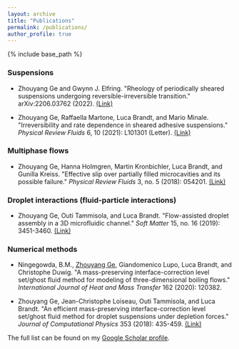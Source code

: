 ```yaml
---
layout: archive
title: "Publications"
permalink: /publications/
author_profile: true
---
```


<!-- {% if site.author.googlescholar %}
  You can also find my articles on <u><a href="{{author.googlescholar}}">my Google Scholar profile</a>.</u>
{% endif %} -->

{% include base_path %}

<!-- {% for post in site.publications reversed %}
  {% include archive-single.html %}
{% endfor %} -->

### Suspensions

* Zhouyang Ge and Gwynn J. Elfring. "Rheology of periodically sheared suspensions undergoing reversible-irreversible transition." arXiv:2206.03762 (2022).
[(Link)](https://arxiv.org/abs/2206.03762)

* Zhouyang Ge, Raffaella Martone, Luca Brandt, and Mario Minale. "Irreversibility and rate dependence in sheared adhesive suspensions." *Physical Review Fluids* 6, 10 (2021): L101301 (Letter).
[(Link)](https://journals.aps.org/prfluids/abstract/10.1103/PhysRevFluids.6.L101301)

### Multiphase flows

* Zhouyang Ge, Hanna Holmgren, Martin Kronbichler, Luca Brandt, and Gunilla Kreiss. "Effective slip over partially filled microcavities and its possible failure." *Physical Review Fluids* 3, no. 5 (2018): 054201.
[(Link)](https://journals.aps.org/prfluids/abstract/10.1103/PhysRevFluids.3.054201)

### Droplet interactions (fluid-particle interactions)

* Zhouyang Ge, Outi Tammisola, and Luca Brandt. "Flow-assisted droplet assembly in a 3D microfluidic channel." *Soft Matter* 15, no. 16 (2019): 3451-3460.
[(Link)](https://pubs.rsc.org/en/content/articlehtml/2019/sm/c8sm02479k)

### Numerical methods

* Ningegowda, B.M., <u>Zhouyang Ge</u>, Giandomenico Lupo, Luca Brandt, and Christophe Duwig. "A mass-preserving interface-correction level set/ghost fluid method for modeling of three-dimensional boiling flows." *International Journal of Heat and Mass Transfer* 162 (2020): 120382.

* Zhouyang Ge, Jean-Christophe Loiseau, Outi Tammisola, and Luca Brandt. "An efficient mass-preserving interface-correction level set/ghost fluid method for droplet suspensions under depletion forces." *Journal of Computational Physics* 353 (2018): 435-459. [(Link)](https://www.sciencedirect.com/science/article/pii/S0021999117308136?casa_token=X6zulI0fNJkAAAAA:D6Oz65POsroKUl5LtMCakbYo7s5oJLR_M0bYQZ4U8ADagY5dh2XWdV6ycYL0l7X6FzLVSQaQUwr1)


The full list can be found on my [Google Scholar profile](https://scholar.google.com/citations?user=2UWxT3cAAAAJ&hl=en).
